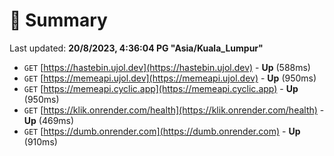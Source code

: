 # 📖 Summary
Last updated: **20/8/2023, 4:36:04 PG "Asia/Kuala_Lumpur"**

- `GET` [https://hastebin.ujol.dev](https://hastebin.ujol.dev) - **Up** (588ms)
- `GET` [https://memeapi.ujol.dev](https://memeapi.ujol.dev) - **Up** (950ms)
- `GET` [https://memeapi.cyclic.app](https://memeapi.cyclic.app) - **Up** (950ms)
- `GET` [https://klik.onrender.com/health](https://klik.onrender.com/health) - **Up** (469ms)
- `GET` [https://dumb.onrender.com](https://dumb.onrender.com) - **Up** (910ms)
